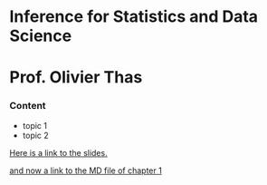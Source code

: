# Inference for Statistics and Data Science

# Prof. Olivier Thas


### Content

- topic 1
- topic 2


[Here is a link to the slides.](Chapter1.tex)

[and now a link to the MD file of chapter 1](slides/ISDS.pdf)



